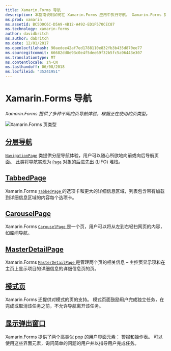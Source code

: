 ```yaml
---
title: Xamarin.Forms 导航
description: 本指南说明如何在 Xamarin.Forms 应用中执行导航。 Xamarin.Forms 提供了多种不同的页导航体验，根据正在使用的页类型。
ms.prod: xamarin
ms.assetid: BC5D0C6C-D5A9-4B12-A492-ED1F570CEC87
ms.technology: xamarin-forms
author: davidbritch
ms.author: dabritch
ms.date: 12/01/2017
ms.openlocfilehash: 90aedee42af7ed1788110e832fb3b435d870ee77
ms.sourcegitcommit: 66682dd8e93c0e4f5dee69f32b5fc5a96443e307
ms.translationtype: MT
ms.contentlocale: zh-CN
ms.lasthandoff: 06/08/2018
ms.locfileid: "35241951"
---
```

# <a name="xamarinforms-navigation"></a>Xamarin.Forms 导航

_Xamarin.Forms 提供了多种不同的页导航体验，根据正在使用的页类型。_

![](images/page-types.png "Xamarin.Forms 页类型")

## <a name="hierarchical-navigationhierarchicalmd"></a>[分层导航](hierarchical.md)

[`NavigationPage`](https://developer.xamarin.com/api/type/Xamarin.Forms.NavigationPage/) 类提供分层导航体验，用户可以随心所欲地向前或向后导航页面。 此类将导航实现为 [`Page`](https://developer.xamarin.com/api/type/Xamarin.Forms.Page/) 对象的后进先出 (LIFO) 堆栈。

## <a name="tabbedpagetabbed-pagemd"></a>[TabbedPage](tabbed-page.md)

Xamarin.Forms [ `TabbedPage` ](https://developer.xamarin.com/api/type/Xamarin.Forms.TabbedPage/)的选项卡和更大的详细信息区域，列表包含带有加载到详细信息区域的内容每个选项卡。

## <a name="carouselpagecarousel-pagemd"></a>[CarouselPage](carousel-page.md)

Xamarin.Forms [ `CarouselPage` ](https://developer.xamarin.com/api/type/Xamarin.Forms.CarouselPage/)是一个页，用户可以将从左到右轻扫网页的内容，如库间导航。

## <a name="masterdetailpagemaster-detail-pagemd"></a>[MasterDetailPage](master-detail-page.md)

Xamarin.Forms [ `MasterDetailPage` ](https://developer.xamarin.com/api/type/Xamarin.Forms.MasterDetailPage/)是管理两个页的相关信息 – 主控页显示项和在主页上显示项目的详细信息的详细信息页的页。

## <a name="modal-pagesmodalmd"></a>[模式页](modal.md)

Xamarin.Forms 还提供对模式的页的支持。 模式页面鼓励用户完成独立任务，在完成或取消该任务之前，不允许导航离开该任务。

## <a name="displaying-pop-upspop-upsmd"></a>[显示弹出窗口](pop-ups.md)

Xamarin.Forms 提供了两个高类似 pop 的用户界面元素： 警报和操作表。 可以使用这些界面元素，询问简单的问题的用户并以指导用户完成任务。
